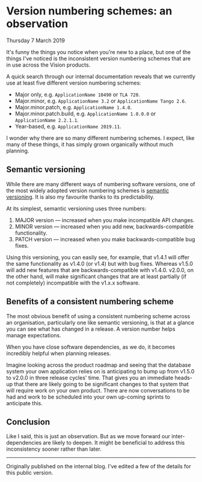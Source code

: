 # Version numbering schemes: an observation

Thursday 7 March 2019

It's funny the things you notice when you're new to a place, but one of the things I've noticed is the inconsistent version numbering schemes that are in use across the Vision products.

A quick search through our internal documentation reveals that we currently use at least five different version numbering schemes:

* Major only, e.g. `ApplicationName 10490` or `TLA 720`.
* Major.minor, e.g. `ApplicationName 3.2` or `ApplicationName Tango 2.6`.
* Major.minor.patch, e.g. `ApplicationName 1.4.0`.
* Major.minor.patch.build, e.g. `ApplicationName 1.0.0.0` or `ApplicationName 2.2.1.1`.
* Year-based, e.g. `ApplicationName 2019.11`.

I wonder why there are so many different numbering schemes. I expect, like many of these things, it has simply grown organically without much planning.


## Semantic versioning

While there are many different ways of numbering software versions, one of the most widely adopted version numbering schemes is [semantic versioning](https://semver.org/). It is also my favourite thanks to its predictability.

At its simplest, semantic versioning uses three numbers:

1. MAJOR version — increased when you make incompatible API changes.
2. MINOR version — increased when you add new, backwards-compatible functionality.
3. PATCH version — increased when you make backwards-compatible bug fixes.

Using this versioning, you can easily see, for example, that v1.4.1 will offer the same functionality as v1.4.0 (or v1.4) but with bug fixes. Whereas v1.5.0 will add new features that are backwards-compatible with v1.4.0. v2.0.0, on the other hand, will make significant changes that are at least partially (if not completely) incompatible with the v1.x.x software.


## Benefits of a consistent numbering scheme

The most obvious benefit of using a consistent numbering scheme across an organisation, particularly one like semantic versioning, is that at a glance you can see what has changed in a release. A version number helps manage expectations.

When you have close software dependencies, as we do, it becomes incredibly helpful when planning releases.

Imagine looking across the product roadmap and seeing that the database system your own application relies on is anticipating to bump up from v1.5.0 to v2.0.0 in three release cycles' time. That gives you an immediate heads-up that there are likely going to be significant changes to that system that will require work on your own product. There are now conversations to be had and work to be scheduled into your own up-coming sprints to anticipate this.


## Conclusion

Like I said, this is just an observation. But as we move forward our inter-dependencies are likely to deepen. It might be beneficial to address this inconsistency sooner rather than later.

---

Originally published on the internal blog.
I've edited a few of the details for this public version.